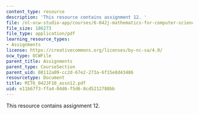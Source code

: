 ```yaml
---
content_type: resource
description: 'This resource contains assignment 12. '
file: /ol-ocw-studio-app/courses/6-042j-mathematics-for-computer-science-fall-2010/e11b67f3ffa404d6f5d68cd5212788bb_MIT6_042JF10_assn12.pdf
file_size: 186273
file_type: application/pdf
learning_resource_types:
- Assignments
license: https://creativecommons.org/licenses/by-nc-sa/4.0/
ocw_type: OCWFile
parent_title: Assignments
parent_type: CourseSection
parent_uid: 08112a09-cc2d-67e2-273a-6f15e8d43486
resourcetype: Document
title: MIT6_042JF10_assn12.pdf
uid: e11b67f3-ffa4-04d6-f5d6-8cd5212788bb
---
```

This resource contains assignment 12. 